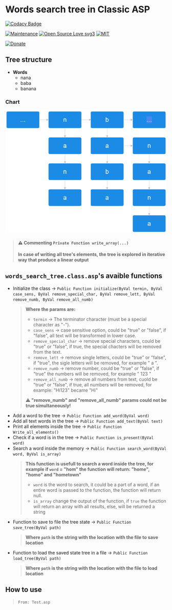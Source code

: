 # Words search tree in Classic ASP

[![Codacy Badge](https://app.codacy.com/project/badge/Grade/0170adcbf22345cf90855a8f90957a19)](https://app.codacy.com/gh/R0mb0/Words_search_tree_in_classic_asp/dashboard?utm_source=gh&utm_medium=referral&utm_content=&utm_campaign=Badge_grade)

[![Maintenance](https://img.shields.io/badge/Maintained%3F-yes-green.svg)](https://github.com/R0mb0/Words_search_tree_in_classic_asp)
[![Open Source Love svg3](https://badges.frapsoft.com/os/v3/open-source.svg?v=103)](https://github.com/R0mb0/Words_search_tree_in_classic_asp)
[![MIT](https://img.shields.io/badge/License-MIT-blue.svg)](https://opensource.org/license/mit)

[![Donate](https://img.shields.io/badge/PayPal-Donate%20to%20Author-blue.svg)](http://paypal.me/R0mb0)

## Tree structure

- **Words**
  - nana 
  - baba
  - banana

### Chart

![FlowChart](https://github.com/R0mb0/Words_search_tree_in_classic_asp/blob/main/Images/Search_tree.png)

> #### ⚠️ Commenting `Private Function write_array(...)`
> **In case of writing all tree's elements, the tree is explored in iterative way that produce a linear output**

## `words_search_tree.class.asp`'s avaible functions

- Initialize the class -> `Public Function initialize(ByVal termin, ByVal case_sens, ByVal remove_special_char, ByVal remove_lett, ByVal remove_numb, ByVal remove_all_numb)`
  >
  > **Where the params are:**
  >  - `termin` -> The terminator character (must be a special character as "-").
  >  - `case_sens` -> case sensitive option, could be "true" or "false", if "false", all text will be transformed in lower case.
  >  - `remove_special_char` -> remove special characters, could be "true" or "false", if true, the special chacters will be removed from the text.
  >  - `remove_lett` -> remove single letters, could be "true" or "false", if "true", the sigle letters will be removed, for example " a ".
  >  - `remove_numb` -> remove number, could be "true" or "false", if "true" the numbers will be removed, for example " 123 "
  >  - `remove_all_numb` -> remove all numbers from text, cuold be "true" or "false", if true, all numbers will be removed, for example: "Hi123" became "Hi"
  >
  > **⚠️ "remove_numb" and "remove_all_numb" params could not be true simultaneously!**
- Add a word to the tree -> `Public Function add_word(ByVal word)`
- Add all text words in the tree -> `Public Function add_text(ByVal text)`
- Print all elements inside the tree -> `Public Function Write_all_elements()`
- Check if a word is in the tree -> `Public Function is_present(ByVal word)`
- Search a word inside the memory -> `Public Function search_word(ByVal word, ByVal is_array)`
  >
  > **This function is usefull to search a word inside the tree, for example if `word` = "hom" the function will return: "home", "homo" and "hometown"**
  > - `word` is the word to search, it could be a part of a word, if an entire word is passed to the function, the function will return null.
  > - `is_array` change the output of the function, if `true` the function will return an array with all results, else, will be returned a string
- Function to save to file the tree state -> `Public Function save_tree(ByVal path)`
  > **Where `path` is the string with the location with the file to save location**
- Function to load the saved state tree in a file -> `Public Function load_tree(ByVal path)`
  > **Where `path` is the string with the location with the file to load location**

## How to use 

> `From: Test.asp`

